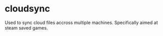 # cloudsync
Used to sync cloud files accross multiple machines. Specifically aimed at steam saved games.
